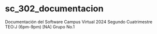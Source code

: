 # sc_302_documentacion
Documentación del Software Campus Virtual 2024 Segundo Cuatrimestre TEO:J (6pm-9pm) [NA] Grupo No.1
